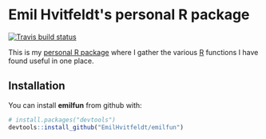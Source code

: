
<!-- README.md is generated from README.Rmd. Please edit that file -->
Emil Hvitfeldt's personal R package
===================================

[![Travis build status](https://travis-ci.org/EmilHvitfeldt/emilfun.svg?branch=master)](https://travis-ci.org/EmilHvitfeldt/emilfun)

This is my [personal R package](https://hilaryparker.com/2013/04/03/personal-r-packages/) where I gather the various [R](https://www.r-project.org/) functions I have found useful in one place.

Installation
------------

You can install **emilfun** from github with:

``` r
# install.packages("devtools")
devtools::install_github("EmilHvitfeldt/emilfun")
```
